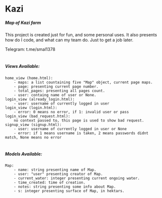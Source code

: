 # Kazi
##### Map of Kazi farm

This project is created just for fun, and some personal uses.
It also presents how do I code, and what can my team do. Just to get a job later.

Telegram: t.me/smal1378



#
##### Views Available:

    home_view (home.html):
        - maps: a list countaining five "Map" object, current page maps.
        - page: presenting current page number.
        - total_pages: presenting all pages count.
        - user: containg name of user or None.
    login_view (already_login.html):
        - user: username of currently logged in user
    login_view (login.html):
        - error: 0 means no error, if 1: invalid user or pass
    login_view (bad_request.html):
        no context passed to, this page is used to show bad request.
    signup_view (signup.html):
        - user: username of currently logged in user or None
        - error: if 1 means username is taken, 2 means passwords didnt match, None means no error

#
##### Models Available:

    Map:
        - name: string presenting name of Map.
        - user: "user" presenting creator of Map.
        - current_water: integer presenting current ongoing water.
        - time_created: time of creation.
        - notes: string presenting some info about Map.
        - s: integer presenting surface of Map, in hektars.